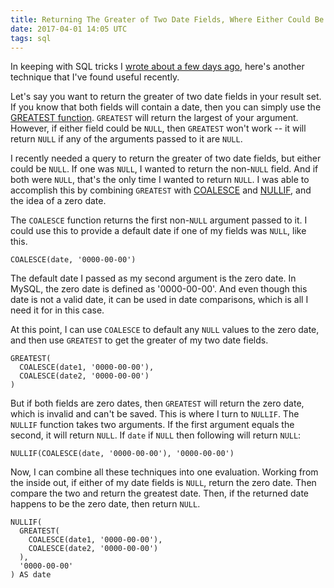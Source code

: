 ```yaml
---
title: Returning The Greater of Two Date Fields, Where Either Could Be NULL
date: 2017-04-01 14:05 UTC
tags: sql
---
```


In keeping with SQL tricks I [wrote about a few days ago](/posts/2017-03-28-handy-sql-functions-for-self-referencing-tables/), here's another technique that I've found useful recently.

Let's say you want to return the greater of two date fields in your result set. If you know that both fields will contain a date, then you can simply use the [GREATEST function](https://dev.mysql.com/doc/refman/5.7/en/comparison-operators.html#function_greatest). `GREATEST` will return the largest of your argument. However, if either field could be `NULL`, then `GREATEST` won't work -- it will return `NULL` if any of the arguments passed to it are `NULL`.

I recently needed a query to return the greater of two date fields, but either could be `NULL`. If one was `NULL`, I wanted to return the non-`NULL` field. And if both were `NULL`, that's the only time I wanted to return `NULL`. I was able to accomplish this by combining `GREATEST` with [COALESCE](https://dev.mysql.com/doc/refman/5.7/en/comparison-operators.html#function_coalesce) and [NULLIF](https://dev.mysql.com/doc/refman/5.7/en/control-flow-functions.html#function_nullif), and the idea of a zero date.

The `COALESCE` function returns the first non-`NULL` argument passed to it. I could use this to provide a default date if one of my fields was `NULL`, like this.

```
COALESCE(date, '0000-00-00')
```

The default date I passed as my second argument is the zero date. In MySQL, the zero date is defined as '0000-00-00'. And even though this date is not a valid date, it can be used in date comparisons, which is all I need it for in this case.

At this point, I can use `COALESCE` to default any `NULL` values to the zero date, and then use `GREATEST` to get the greater of my two date fields.

```
GREATEST(
  COALESCE(date1, '0000-00-00'),
  COALESCE(date2, '0000-00-00')
)
```

But if both fields are zero dates, then `GREATEST` will return the zero date, which is invalid and can't be saved. This is where I turn to `NULLIF`. The `NULLIF` function takes two arguments. If the first argument equals the second, it will return `NULL`. If `date` if `NULL` then following will return `NULL`:

```
NULLIF(COALESCE(date, '0000-00-00'), '0000-00-00')
```

Now, I can combine all these techniques into one evaluation. Working from the inside out, if either of my date fields is `NULL`, return the zero date. Then compare the two and return the greatest date. Then, if the returned date happens to be the zero date, then return `NULL`.

```
NULLIF(
  GREATEST(
    COALESCE(date1, '0000-00-00'),
    COALESCE(date2, '0000-00-00')
  ),
  '0000-00-00'
) AS date
```

